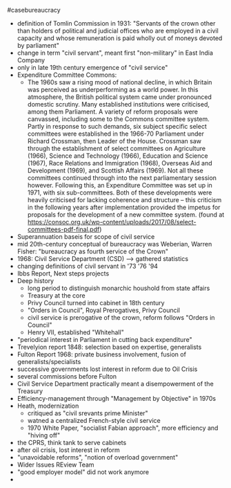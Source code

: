 #casebureaucracy 

- definition of Tomlin Commission in 1931: "Servants of the crown other than holders of political and judicial offices who are employed in a civil capacity and whose remuneration is paid wholly out of moneys devoted by parliament"
- change in term "civil servant", meant first "non-military" in East India Company
- only in late 19th century emergence of "civil service"
- Expenditure Committee Commons:
	- The 1960s saw a rising mood of national decline, in which Britain was perceived as underperforming as a world power. In this atmosphere, the British political system came under pronounced domestic scrutiny. Many established institutions were criticised, among them Parliament. A variety of reform proposals were canvassed, including some to the Commons committee system. Partly in response to such demands, six subject specific select committees were established in the 1966-70 Parliament under Richard Crossman, then Leader of the House. Crossman saw through the establishment of select committees on Agriculture (1966), Science and Technology (1966), Education and Science (1967), Race Relations and Immigration (1968), Overseas Aid and Development (1969), and Scottish Affairs (1969). Not all these committees continued through into the next parliamentary session however. Following this, an Expenditure Committee was set up in 1971, with six sub-committees. Both of these developments were heavily criticised for lacking coherence and structure – this criticism in the following years after implementation provided the impetus for proposals for the development of a new committee system. (found at https://consoc.org.uk/wp-content/uploads/2017/08/select-committees-pdf-final.pdf)
- Superannuation baseis for scope of civil service
- mid 20th-century conceptual of bureaucracy was Weberian, Warren Fisher: "bureaucracy as fourth service of the Crown"
- 1968: Civil Service Department (CSD) --> gathered statistics
- changing definitions of civil servant in '73 '76 '94
- Ibbs Report, Next steps projects
- Deep history
	- long period to distinguish monarchic houshold from state affairs
	- Treasury at the core
	- Privy Council turned into cabinet in 18th century
	- "Orders in Council", Royal Prerogatives, Privy Council
	- civil service is prerogative of the crown, reform follows "Orders in Council"
	- Henry VII, established "Whitehall"
- "periodical interest in Parliament in cutting back expenditure"
- Trevelyion report 1848: selection based on expertise, generalists
- Fulton Report 1968: private business involvement, fusion of generalists/specialists
- successive governments lost interest in reform due to Oil Crisis
- several commissions before Fulton
- Civil Service Department practically meant a disempowerment of the Treasury
- Efficiency-management through "Management by Objective" in 1970s
- Heath, modernization
	- critiqued as "civil srevants prime Minister"
	- watned a centralized French-style civil service
	- 1970 White Paper, "socialist Fabian approach", more efficiency and "hiving off"
- the CPRS, think tank to serve cabinets
- after oil crisis, lost interest in reform
- "unavoidable reforms", "notion of overload government"
- Wider Issues REview Team
- "good employer model" did not work anymore
- 